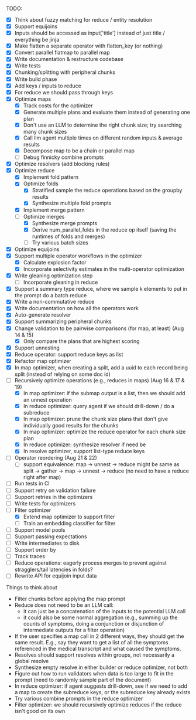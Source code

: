 TODO:

- [x] Think about fuzzy matching for reduce / entity resolution
- [x] Support equijoins
- [x] Inputs should be accessed as input['title'] instead of just title / everything be jinja
- [x] Make flatten a separate operator with flatten_key (or nothing)
- [x] Convert parallel flatmap to parallel map
- [x] Write documentation & restructure codebase
- [x] Write tests
- [x] Chunking/splitting with peripheral chunks
- [x] Write build phase
- [x] Add keys / inputs to reduce
- [x] For reduce we should pass through keys
- [x] Optimize maps
  - [x] Track costs for the optimizer
  - [x] Generate multiple plans and evaluate them instead of generating one plan
  - [x] Don't use an LLM to determine the right chunk size; try searching many chunk sizes
  - [x] Call llm agent multiple times on different random inputs & average results
  - [x] Decompose map to be a chain or parallel map
  - [ ] Debug finnicky combine prompts
- [x] Optimize resolvers (add blocking rules)
- [x] Optimize reduce
  - [x] Implement fold pattern
  - [x] Optimize folds
    - [x] Stratified sample the reduce operations based on the groupby results
    - [x] Synthesize multiple fold prompts
  - [x] Implement merge pattern
  - [ ] Optimize merges
    - [x] Synthesize merge prompts
    - [x] Derive num_parallel_folds in the reduce op itself (saving the runtimes of folds and merges)
    - [ ] Try various batch sizes
- [x] Optimize equijoins
- [x] Support multiple operator workflows in the optimizer
  - [x] Calculate explosion factor
  - [x] Incorporate selectivity estimates in the multi-operator optimization
- [x] Write gleaning optimization step
  - [ ] Incorporate gleaning in reduce
- [x] Support a summary type reduce, where we sample k elements to put in the prompt do a batch reduce
- [x] Write a non-commutative reduce
- [x] Write documentation on how all the operators work
- [x] Auto-generate resolver
- [x] Support summarizing peripheral chunks
- [x] Change validation to be pairwise comparisons (for map, at least) (Aug 14 & 15)
  - [x] Only compare the plans that are highest scoring
- [x] Support unnesting
- [x] Reduce operator: support reduce keys as list
- [x] Refactor map optimizer
- [x] In map optimizer, when creating a split, add a uuid to each record being split (instead of relying on some doc id)
- [ ] Recursively optimize operations (e.g., reduces in maps) (Aug 16 & 17 & 19)
  - [x] In map optimizer: if the submap output is a list, then we should add an unnest operation
  - [x] In reduce optimizer: query agent if we should drill-down / do a subreduce
  - [x] In map optimizer: prune the chunk size plans that don't give individually good results for the chunks
  - [x] In map optimizer: optimize the reduce operator for each chunk size plan
  - [x] In reduce optimizer: synthesize resolver if need be
  - [x] In resolve optimizer, support list-type reduce keys
- [ ] Operator reordering (Aug 21 & 22)
  - [ ] support equivalence: map -> unnest -> reduce might be same as split -> gather -> map -> unnest -> reduce (no need to have a reduce right after map)
- [ ] Run tests in CI
- [ ] Support retry on validation failure
- [ ] Support retries in the optimizers
- [ ] Write tests for optimizers
- [ ] Filter optimizer
  - [x] Extend map optimizer to support filter
  - [ ] Train an embedding classifier for filter
- [ ] Support model pools
- [ ] Support passing expectations
- [ ] Write intermediates to disk
- [ ] Support order by
- [ ] Track traces
- [ ] Reduce operations: eagerly process merges to prevent against stragglers/tail latencies in folds?
- [ ] Rewrite API for equijoin input data

Things to think about

- Filter chunks before applying the map prompt
- Reduce does not need to be an LLM call:
  - it can just be a concatenation of the inputs to the potential LLM call
  - it could also be some normal aggregation (e.g., summing up the counts of symptoms, doing a conjunction or disjunction of intermediate outputs for a filter operation)
- If the user specifies a map call in 2 different ways, they should get the same result. E.g., say they want to get a list of all the symptoms referenced in the medical transcript and what caused the symptoms.
- Resolves should support resolves within groups, not necessarily a global resolve
- Synthesize empty resolve in either builder or reduce optimizer, not both
- Figure out how to run validators when data is too large to fit in the prompt (need to randomly sample part of the document)
- In reduce optimizer: if agent suggests drill-down, see if we need to add a map to create the subreduce keys, or the subreduce key already exists
- Try various combine prompts in the reduce optimizer
- Filter optimizer: we should recursively optimize reduces if the reduce isn't good on its own
